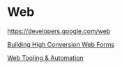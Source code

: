 # Web

https://developers.google.com/web

[Building High Conversion Web Forms](https://classroom.udacity.com/courses/ud890)

[Web Tooling & Automation](https://classroom.udacity.com/courses/ud892)

